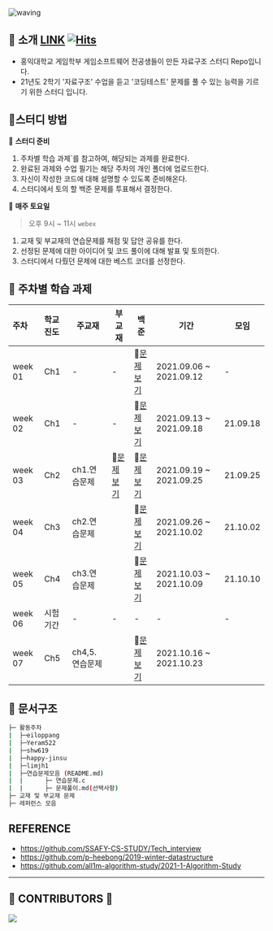 ![waving](https://capsule-render.vercel.app/api?type=waving&height=200&text=Data-Structure&fontAlign=70&fontAlignY=35&color=gradient)


## 📣 소개 [LINK](https://woolly-lavender-310.notion.site/C-743cb8a5eae34c9da5bafafbe80ea6d0)    [![Hits](https://hits.seeyoufarm.com/api/count/incr/badge.svg?url=https%3A%2F%2Fgithub.com%2FSDC-GS-STUDY%2F21-autumn-datastructure-study&count_bg=%23BC9DD5&title_bg=%23686868&icon=visualstudiocode.svg&icon_color=%23BB83D5&title=hits&edge_flat=false)](https://hits.seeyoufarm.com)

- 홍익대학교 게임학부 게임소프트웨어 전공생들이 만든 자료구조 스터디 Repo입니다.
- 21년도 2학기 '자료구조' 수업을 듣고 '코딩테스트' 문제를 풀 수 있는 능력을 기르기 위한 스터디 입니다.



## 📝스터디 방법

📌 **스터디 준비**

   1. 주차별 학습 과제`를 참고하여, 해당되는 과제를 완료한다.
   2. 완료된 과제와 수업 필기는 해당 주차의 개인 폴더에 업로드한다.
   3. 자신이 작성한 코드에 대해 설명할 수 있도록 준비해온다.
   4. 스터디에서 토의 할 백준 문제를 투표해서 결정한다.



📌 **매주 토요일**

> 오후 9시 ~ 11시 `webex`

   1. 교재 및 부교재의 연습문제를 채점 및 답안 공유를 한다.
   2. 선정된 문제에 대한 아이디어 및 코드 풀이에 대해 발표 및 토의한다.
   3. 스터디에서 다뤘던 문제에 대한 베스트 코더를 선정한다.



## 📁 주차별 학습 과제

| 주차    | 학교 진도 | 주교재         | 부교재                                                       | 백준                                                         | 기간                    | 모임     |
| :------ | :-------- | -------------- | ------------------------------------------------------------ | ------------------------------------------------------------ | ----------------------- | -------- |
| week 01 | Ch1       | -              | -                                                            | 📄[문제보기](https://github.com/SDC-GS-STUDY/21-autumn-datastructure-study/tree/main/week01 ) | 2021.09.06 ~ 2021.09.12 | -        |
| week 02 | Ch1       | -              | -                                                            | 📄[문제보기](https://github.com/SDC-GS-STUDY/21-autumn-datastructure-study/tree/main/week02 ) | 2021.09.13 ~ 2021.09.18 | 21.09.18 |
| week 03 | Ch2       | ch1.연습문제   | 📒[문제보기](https://github.com/SDC-GS-STUDY/21-autumn-datastructure-study/blob/main/reference/week3-sub-quests.md) | 📄[문제보기](https://github.com/SDC-GS-STUDY/21-autumn-datastructure-study/tree/main/week03 ) | 2021.09.19 ~ 2021.09.25 | 21.09.25 |
| week 04 | Ch3       | ch2.연습문제   |                                                              | 📄[문제보기](https://github.com/SDC-GS-STUDY/21-autumn-datastructure-study/tree/main/week04) | 2021.09.26 ~ 2021.10.02 | 21.10.02 |
| week 05 | Ch4       | ch3.연습문제   |                                                              | 📄[문제보기](https://github.com/SDC-GS-STUDY/21-autumn-datastructure-study/tree/main/week05) | 2021.10.03 ~ 2021.10.09 | 21.10.10 |
| week 06 | 시험기간  | -              | -                                                            | -                                                            | -                       | -        |
| week 07 | Ch5       | ch4,5.연습문제 |                                                              | 📄[문제보기](https://github.com/SDC-GS-STUDY/21-autumn-datastructure-study/tree/main/week07) | 2021.10.16 ~ 2021.10.23 |          |



## 📑 문서구조

```sh
├─ 활동주차
|  ├─eiloppang
|  ├─Yeram522
|  ├─shw619
|  ├─happy-jinsu
|  ├─limjh1
|  ├─연습문제모음 (README.md)
|  |      ├─ 연습문제.c 
|  |      ├─ 문제풀이.md(선택사항)
├─ 교재 및 부교재 문제
├─ 레퍼런스 모음
```

##  REFERENCE

- https://github.com/SSAFY-CS-STUDY/Tech_interview
- https://github.com/p-heebong/2019-winter-datastructure
- https://github.com/all1m-algorithm-study/2021-1-Algorithm-Study

---

## 💖 CONTRIBUTORS 💖

<a href="https://github.com/SDC-GS-STUDY/21-autumn-datastructure-study/graphs/contributors">
  <img src="https://contrib.rocks/image?repo=SDC-GS-STUDY/21-autumn-datastructure-study" />
</a>




